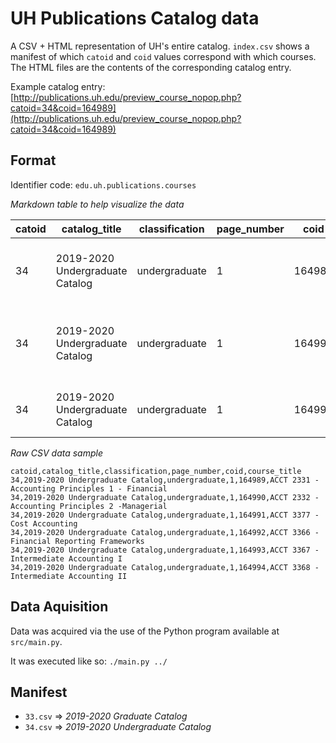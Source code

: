 # UH Publications Catalog data

A CSV + HTML representation of UH's entire catalog. `index.csv` shows a manifest of which `catoid` and `coid` values correspond with which courses. The HTML files are the contents of the corresponding catalog entry.

Example catalog entry: [http://publications.uh.edu/preview_course_nopop.php?catoid=34&coid=164989](http://publications.uh.edu/preview_course_nopop.php?catoid=34&coid=164989)

## Format

Identifier code: `edu.uh.publications.courses`

*Markdown table to help visualize the data*

| catoid | catalog_title | classification | page_number | coid | course_title |
| ---------- | ---------- | ---------- | ---------- | ---------- | ---------- |
| 34 | 2019-2020 Undergraduate Catalog | undergraduate | 1 | 164989 | ACCT 2331 -  Accounting Principles 1 - Financial |
| 34 | 2019-2020 Undergraduate Catalog | undergraduate | 1 | 164990 | ACCT 2332 -  Accounting Principles 2 -Managerial |
| 34 | 2019-2020 Undergraduate Catalog | undergraduate | 1 | 164991 | ACCT 3377 -  Cost Accounting |

*Raw CSV data sample*
```csv
catoid,catalog_title,classification,page_number,coid,course_title
34,2019-2020 Undergraduate Catalog,undergraduate,1,164989,ACCT 2331 -  Accounting Principles 1 - Financial
34,2019-2020 Undergraduate Catalog,undergraduate,1,164990,ACCT 2332 -  Accounting Principles 2 -Managerial
34,2019-2020 Undergraduate Catalog,undergraduate,1,164991,ACCT 3377 -  Cost Accounting
34,2019-2020 Undergraduate Catalog,undergraduate,1,164992,ACCT 3366 -  Financial Reporting Frameworks
34,2019-2020 Undergraduate Catalog,undergraduate,1,164993,ACCT 3367 -  Intermediate Accounting I
34,2019-2020 Undergraduate Catalog,undergraduate,1,164994,ACCT 3368 -  Intermediate Accounting II
```

## Data Aquisition

Data was acquired via the use of the Python program available at `src/main.py`.

It was executed like so: `./main.py ../`

## Manifest

- `33.csv` => _2019-2020 Graduate Catalog_
- `34.csv` => _2019-2020 Undergraduate Catalog_
